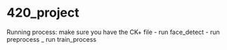# 420_project

Running process: make sure you have the CK+ file 
                 - run face_detect
                 - run preprocess
                 _ run train_process
